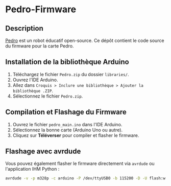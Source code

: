 # Pedro-Firmware

## Description
[Pedro](https://pedrobot.com) est un robot éducatif open-source. Ce dépôt contient le code source du firmware pour la carte Pedro.

## Installation de la bibliothèque Arduino
1. Téléchargez le fichier `Pedro.zip` du dossier `libraries/`.
2. Ouvrez l'IDE Arduino.
3. Allez dans `Croquis > Inclure une bibliothèque > Ajouter la bibliothèque .ZIP`.
4. Sélectionnez le fichier `Pedro.zip`.

## Compilation et Flashage du Firmware
1. Ouvrez le fichier `pedro_main.ino` dans l'IDE Arduino.
2. Sélectionnez la bonne carte (Arduino Uno ou autre).
3. Cliquez sur **Téléverser** pour compiler et flasher le firmware.

## Flashage avec avrdude
Vous pouvez également flasher le firmware directement via `avrdude` ou l'application IHM Python :
```bash
avrdude -v -p m328p -c arduino -P /dev/ttyUSB0 -b 115200 -D -U flash:w:pedro_main.hex:i
